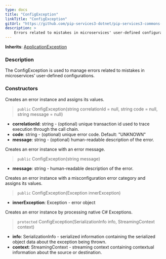 ```yaml
---
type: docs
title: "ConfigException"
linkTitle: "ConfigException"
gitUrl: "https://github.com/pip-services3-dotnet/pip-services3-commons-dotnet"
description: >
    Errors related to mistakes in microservices' user-defined configurations.
---
```


**Inherits**: [ApplicationException](../application_exception)

### Description

The ConfigException is used to manage errors related to mistakes in microservices' user-defined configurations. 

### Constructors
Creates an error instance and assigns its values.

> `public` ConfigException(string correlationId = null, string code = null, string message = null)

- **correlationId**: string - (optional) unique transaction id used to trace execution through the call chain.
- **code**: string - (optional) unique error code. Default: "UNKNOWN"
- **message**: string - (optional) human-readable description of the error.


Creates an error instance with an error message.

> `public` ConfigException(string message)

- **message**: string - human-readable description of the error.


Creates an error instance with a misconfiguration error category and assigns its values.

> `public` ConfigException(Exception innerException)

- **innerException**: Exception - error object


Creates an error instance by processing native C# Exceptions.

> `protected` ConfigException(SerializationInfo info, StreamingContext context)

- **info**: SerializationInfo - serialized information containing the serialized object data about the exception being thrown.
- **context**: StreamingContext - streaming context containing contextual information about the source or destination.
